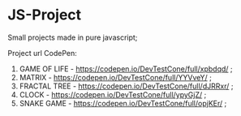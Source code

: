 # JS-Project

Small projects made in pure javascript;

Project url CodePen:
1. GAME OF LIFE - https://codepen.io/DevTestCone/full/xpbdqd/ ;
2. MATRIX - https://codepen.io/DevTestCone/full/YYVveY/ ;
3. FRACTAL TREE - https://codepen.io/DevTestCone/full/dJRRxr/ ;
4. CLOCK - https://codepen.io/DevTestCone/full/ypyGjZ/ ;
5. SNAKE GAME - https://codepen.io/DevTestCone/full/opjKEr/ ;
